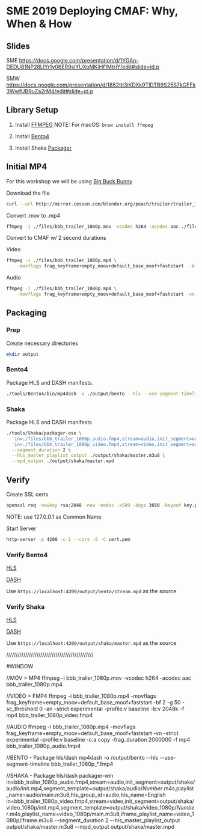 # SME 2019 Deploying CMAF: Why, When & How

## Slides

SME
https://docs.google.com/presentation/d/1YGAn-DEDU81NP28LlYr1y06ER9siYUXoMKiHf1MtriY/edit#slide=id.p

SMW
https://docs.google.com/presentation/d/1862tti3iKDXk9TlDTB9S25S7kGFFk3WwfUB9uZa2rM4/edit#slide=id.p

## Library Setup

1. Install [FFMPEG](https://ffmpeg.org/download.html)
NOTE: For macOS: `brew install ffmpeg`

2. Install [Bento4](https://www.bento4.com/downloads/)

3. Install Shaka [Packager](https://github.com/google/shaka-packager/releases)

## Initial MP4

For this workshop we will be using [Big Buck Bunny](https://peach.blender.org/download/)

Download the file

```bash
curl --url http://mirror.cessen.com/blender.org/peach/trailer/trailer_1080p.mov --output ./files/bbb_trailer_1080p.mov
```

Convert .mov to .mp4

```bash
ffmpeg -i ./files/bbb_trailer_1080p.mov -vcodec h264 -acodec aac ./files/bbb_trailer_1080p.mp4
```

Convert to CMAF w/ 2 second durations

Video

```bash
ffmpeg -i ./files/bbb_trailer_1080p.mp4 \
    -movflags frag_keyframe+empty_moov+default_base_moof+faststart  -bf 2 -g 50 -sc_threshold 0 -an -strict experimental -profile:v baseline -b:v 2048k -f mp4 ./files/bbb_trailer_1080p_video.fmp4
```

Audio

```bash
ffmpeg -i ./files/bbb_trailer_1080p.mp4 \
    -movflags frag_keyframe+empty_moov+default_base_moof+faststart -vn -strict experimental -profile:v baseline -c:a copy -frag_duration 2000000 -f mp4 ./files/bbb_trailer_1080p_audio.fmp4
```

## Packaging

### Prep

Create necessary directories

```bash
mkdir output
```

### Bento4

Package HLS and DASH manifests.

```bash
./tools/Bento4/bin/mp4dash -o ./output/bento --hls --use-segment-timeline ./files/bbb_trailer_1080p_*.fmp4
```

### Shaka

Package HLS and DASH manifests

```bash
./tools/Shaka/packager-osx \
  'in=./files/bbb_trailer_1080p_audio.fmp4,stream=audio,init_segment=output/shaka/audio/init.mp4,segment_template=output/shaka/audio/$Number$.m4s,playlist_name=audio/main.m3u8,hls_group_id=audio,hls_name=English' \
  'in=./files/bbb_trailer_1080p_video.fmp4,stream=video,init_segment=output/shaka/video_1080p/init.mp4,segment_template=output/shaka/video_1080p/$Number$.m4s,playlist_name=video_1080p/main.m3u8,iframe_playlist_name=video_1080p/iframe.m3u8' \
  --segment_duration 2 \
  --hls_master_playlist_output ./output/shaka/master.m3u8 \
  --mpd_output ./output/shaka/master.mpd
```

## Verify

Create SSL certs

```bash
openssl req -newkey rsa:2048 -new -nodes -x509 -days 3650 -keyout key.pem -out cert.pem
```

NOTE: use 127.0.0.1 as Common Name

Start Server

```bash
http-server -p 4200 -c-1 --cors -S -C cert.pem
```

### Verify Bento4

[HLS](https://hls-js.netlify.com/demo/?src=https%3A%2F%2Flocalhost%3A4200%2Foutput%2Fbento%2Fmaster.m3u8&demoConfig=eyJlbmFibGVTdHJlYW1pbmciOnRydWUsImF1dG9SZWNvdmVyRXJyb3IiOnRydWUsImVuYWJsZVdvcmtlciI6dHJ1ZSwiZHVtcGZNUDQiOmZhbHNlLCJsZXZlbENhcHBpbmciOi0xLCJsaW1pdE1ldHJpY3MiOi0xLCJ3aWRldmluZUxpY2Vuc2VVcmwiOiIifQ==)

[DASH](http://reference.dashif.org/dash.js/nightly/samples/dash-if-reference-player/index.html)

Use `https://localhost:4200/output/bento/stream.mpd` as the source

### Verify Shaka

[HLS](https://hls-js.netlify.com/demo/?src=https%3A%2F%2Flocalhost%3A4200%2Foutput%2Fshaka%2Fmaster.m3u8&demoConfig=eyJlbmFibGVTdHJlYW1pbmciOnRydWUsImF1dG9SZWNvdmVyRXJyb3IiOnRydWUsImVuYWJsZVdvcmtlciI6dHJ1ZSwiZHVtcGZNUDQiOmZhbHNlLCJsZXZlbENhcHBpbmciOi0xLCJsaW1pdE1ldHJpY3MiOi0xLCJ3aWRldmluZUxpY2Vuc2VVcmwiOiIifQ==)

[DASH](http://reference.dashif.org/dash.js/nightly/samples/dash-if-reference-player/index.html)

Use `https://localhost:4200/output/shaka/master.mpd` as the source



//////////////////////////////////////////////

#WINDOW

//MOV > MP4
ffmpeg -i bbb_trailer_1080p.mov -vcodec h264 -acodec aac bbb_trailer_1080p.mp4

//VIDEO > FMP4
ffmpeg -i bbb_trailer_1080p.mp4 -movflags frag_keyframe+empty_moov+default_base_moof+faststart  -bf 2 -g 50 -sc_threshold 0 -an -strict experimental -profile:v baseline -b:v 2048k -f mp4 bbb_trailer_1080p_video.fmp4

//AUDIO
ffmpeg -i bbb_trailer_1080p.mp4 -movflags frag_keyframe+empty_moov+default_base_moof+faststart -vn -strict experimental -profile:v baseline -c:a copy -frag_duration 2000000 -f mp4 bbb_trailer_1080p_audio.fmp4

//BENTO - Package hls/dash
mp4dash -o /output/bento --hls --use-segment-timeline bbb_trailer_1080p_*.fmp4

//SHAKA - Package hls/dash
packager-win in=bbb_trailer_1080p_audio.fmp4,stream=audio,init_segment=output/shaka/audio/init.mp4,segment_template=output/shaka/audio/$Number$.m4s,playlist_name=audio/main.m3u8,hls_group_id=audio,hls_name=English in=bbb_trailer_1080p_video.fmp4,stream=video,init_segment=output/shaka/video_1080p/init.mp4,segment_template=output/shaka/video_1080p/$Number$.m4s,playlist_name=video_1080p/main.m3u8,iframe_playlist_name=video_1080p/iframe.m3u8 --segment_duration 2 --hls_master_playlist_output output/shaka/master.m3u8 --mpd_output output/shaka/master.mpd

